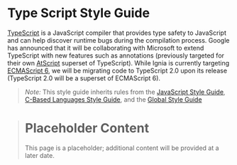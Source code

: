 # Type Script Style Guide

[TypeScript](http://www.typescriptlang.org/) is a JavaScript compiler that provides type safety to JavaScript and can help discover runtime bugs during the compilation process. Google has announced that it will be collaborating with Microsoft to extend TypeScript with new features such as annotations (previously targeted for their own [AtScript](https://docs.google.com/document/d/11YUzC-1d0V1-Q3V0fQ7KSit97HnZoKVygDxpWzEYW0U/edit) superset of TypeScript). While Ignia is currently targeting [ECMAScript 6](./ECMAScript%206.md), we will be migrating code to TypeScript 2.0 upon its release (TypeScript 2.0 will be a superset of ECMAScript 6).

> *Note:* This style guide inherits rules from the [JavaScript Style Guide](./README.md), [C-Based Languages Style Guide](../README.md), and the [Global Style Guide](../../README.md)

> # Placeholder Content
> This page is a placeholder; additional content will be provided at a later date.

<!--
## Identifiers

## Spacing

## Formatting

## Language Features

-->
